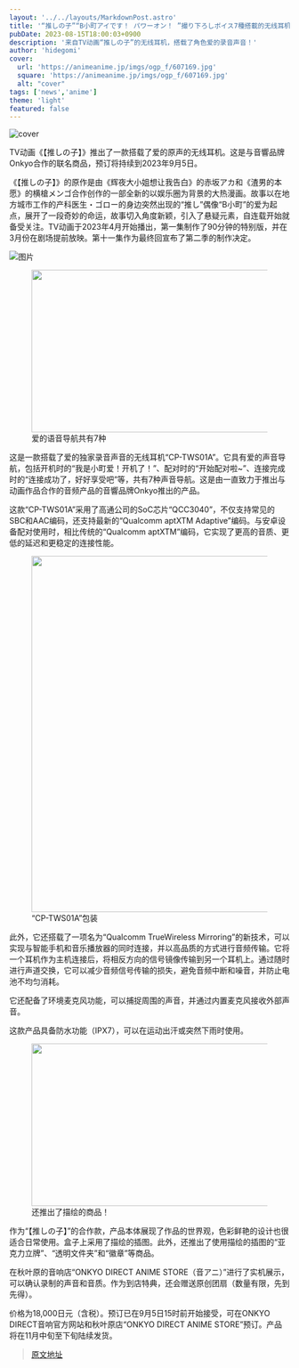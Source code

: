 ```yaml
---
layout: '../../layouts/MarkdownPost.astro'
title: '“推しの子”“B小町アイです！ パワーオン！ ”撮り下ろしボイス7種搭載的无线耳机登场♪ 与音響科技公司Onkyo合作'
pubDate: 2023-08-15T18:00:03+0900
description: '来自TV动画“推しの子”的无线耳机，搭载了角色爱的录音声音！'
author: 'hidegomi'
cover:
  url: 'https://animeanime.jp/imgs/ogp_f/607169.jpg'
  square: 'https://animeanime.jp/imgs/ogp_f/607169.jpg'
  alt: "cover"
tags: ['news','anime']
theme: 'light'
featured: false
---
```


![cover](https://animeanime.jp/imgs/ogp_f/607169.jpg)

TV动画《【推しの子】》推出了一款搭载了爱的原声的无线耳机。这是与音響品牌Onkyo合作的联名商品，预订将持续到2023年9月5日。

《【推しの子】》的原作是由《辉夜大小姐想让我告白》的赤坂アカ和《渣男的本愿》的横槍メンゴ合作创作的一部全新的以娱乐圈为背景的大热漫画。故事以在地方城市工作的产科医生・ゴロー的身边突然出现的“推し”偶像“B小町”的爱为起点，展开了一段奇妙的命运，故事切入角度新颖，引入了悬疑元素，自连载开始就备受关注。TV动画于2023年4月开始播出，第一集制作了90分钟的特别版，并在3月份在剧场提前放映。第十一集作为最终回宣布了第二季的制作决定。

![图片](https://animeanime.jp/imgs/zoom/607093.jpg)
</p><figure class="ctms-editor-image"><img src="https://animeanime.jp/imgs/zoom/607095.jpg" class="inline-article-image" width="640" height="292"><figcaption>爱的语音导航共有7种</figcaption></figure><p>这是一款搭载了爱的独家录音声音的无线耳机“CP-TWS01A”。它具有爱的声音导航，包括开机时的“我是小町爱！开机了！”、配对时的“开始配对啦~”、连接完成时的“连接成功了，好好享受吧”等，共有7种声音导航。这是由一直致力于推出与动画作品合作的音频产品的音響品牌Onkyo推出的产品。</p><p>这款“CP-TWS01A”采用了高通公司的SoC芯片“QCC3040”，不仅支持常见的SBC和AAC编码，还支持最新的“Qualcomm aptXTM Adaptive”编码。与安卓设备配对使用时，相比传统的“Qualcomm aptXTM”编码，它实现了更高的音质、更低的延迟和更稳定的连接性能。</p><figure class="ctms-editor-image"><img src="https://animeanime.jp/imgs/zoom/607092.jpg" class="inline-article-image" width="640" height="640"><figcaption>“CP-TWS01A”包装</figcaption></figure><p>此外，它还搭载了一项名为“Qualcomm TrueWireless Mirroring”的新技术，可以实现与智能手机和音乐播放器的同时连接，并以高品质的方式进行音频传输。它将一个耳机作为主机连接后，将相反方向的信号镜像传输到另一个耳机上。通过随时进行声道交换，它可以减少音频信号传输的损失，避免音频中断和噪音，并防止电池不均匀消耗。</p><p>它还配备了环境麦克风功能，可以捕捉周围的声音，并通过内置麦克风接收外部声音。</p>
这款产品具备防水功能（IPX7），可以在运动出汗或突然下雨时使用。 </p><figure class="ctms-editor-image"><img src="https://animeanime.jp/imgs/zoom/607094.jpg" class="inline-article-image" width="640" height="292"><figcaption>还推出了描绘的商品！ </figcaption></figure><p>作为“【推しの子】”的合作款，产品本体展现了作品的世界观，色彩鲜艳的设计也很适合日常使用。盒子上采用了描绘的插图。此外，还推出了使用描绘的插图的“亚克力立牌”、“透明文件夹”和“徽章”等商品。 </p><p>在秋叶原的音响店“ONKYO DIRECT ANIME STORE（音アニ）”进行了实机展示，可以确认录制的声音和音质。作为到店特典，还会赠送原创团扇（数量有限，先到先得）。 </p><p>价格为18,000日元（含税）。预订已在9月5日15时前开始接受，可在ONKYO DIRECT音响官方网站和秋叶原店“ONKYO DIRECT ANIME STORE”预订。产品将在11月中旬至下旬陆续发货。

>[原文地址](https://animeanime.jp/article/2023/08/15/79296.html)  